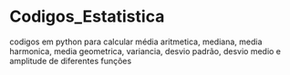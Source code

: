 # Codigos_Estatistica
codigos em python para calcular média aritmetica, mediana, media harmonica, media geometrica, variancia, desvio padrão, desvio medio e amplitude de diferentes funções

